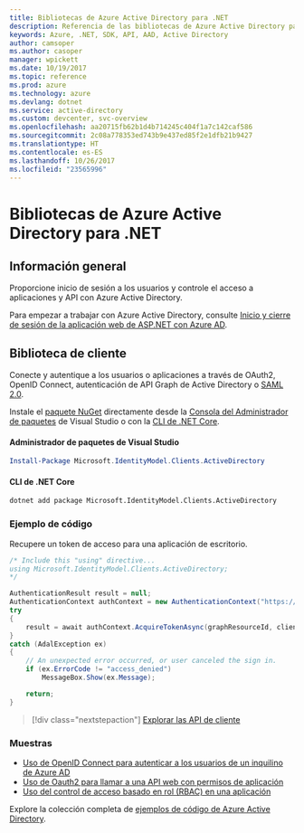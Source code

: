 ```yaml
---
title: Bibliotecas de Azure Active Directory para .NET
description: Referencia de las bibliotecas de Azure Active Directory para .NET
keywords: Azure, .NET, SDK, API, AAD, Active Directory
author: camsoper
ms.author: casoper
manager: wpickett
ms.date: 10/19/2017
ms.topic: reference
ms.prod: azure
ms.technology: azure
ms.devlang: dotnet
ms.service: active-directory
ms.custom: devcenter, svc-overview
ms.openlocfilehash: aa20715fb62b1d4b714245c404f1a7c142caf586
ms.sourcegitcommit: 2c08a778353ed743b9e437ed85f2e1dfb21b9427
ms.translationtype: HT
ms.contentlocale: es-ES
ms.lasthandoff: 10/26/2017
ms.locfileid: "23565996"
---
```

# <a name="azure-active-directory-libraries-for-net"></a>Bibliotecas de Azure Active Directory para .NET

## <a name="overview"></a>Información general

Proporcione inicio de sesión a los usuarios y controle el acceso a aplicaciones y API con Azure Active Directory.

Para empezar a trabajar con Azure Active Directory, consulte [Inicio y cierre de sesión de la aplicación web de ASP.NET con Azure AD](/azure/active-directory/develop/active-directory-devquickstarts-webapp-dotnet).

## <a name="client-library"></a>Biblioteca de cliente

Conecte y autentique a los usuarios o aplicaciones a través de OAuth2, OpenID Connect, autenticación de API Graph de Active Directory o [SAML 2.0](https://docs.microsoft.com/azure/active-directory/develop/active-directory-saml-protocol-reference).

Instale el [paquete NuGet](https://www.nuget.org/packages/Microsoft.Azure.Management.AppService.Fluent) directamente desde la [Consola del Administrador de paquetes][PackageManager] de Visual Studio o con la [CLI de .NET Core][DotNetCLI].

#### <a name="visual-studio-package-manager"></a>Administrador de paquetes de Visual Studio

```powershell
Install-Package Microsoft.IdentityModel.Clients.ActiveDirectory
```

#### <a name="net-core-cli"></a>CLI de .NET Core

```bash
dotnet add package Microsoft.IdentityModel.Clients.ActiveDirectory
```

### <a name="code-example"></a>Ejemplo de código

Recupere un token de acceso para una aplicación de escritorio.

```csharp
/* Include this "using" directive...
using Microsoft.IdentityModel.Clients.ActiveDirectory;
*/

AuthenticationResult result = null;
AuthenticationContext authContext = new AuthenticationContext("https://someauthority.com");
try
{
    result = await authContext.AcquireTokenAsync(graphResourceId, clientId, redirectUri, new PlatformParameters(PromptBehavior.Auto));
}
catch (AdalException ex)
{
    // An unexpected error occurred, or user canceled the sign in.
    if (ex.ErrorCode != "access_denied")
        MessageBox.Show(ex.Message);

    return;
}
```

> [!div class="nextstepaction"]
> [Explorar las API de cliente](/dotnet/api/overview/azure/activedirectory/client)

### <a name="samples"></a>Muestras

* [Uso de OpenID Connect para autenticar a los usuarios de un inquilino de Azure AD](https://github.com/Azure-Samples/active-directory-dotnet-webapp-openidconnect)
* [Uso de Oauth2 para llamar a una API web con permisos de aplicación](https://github.com/Azure-Samples/active-directory-dotnet-webapp-webapi-oauth2-appidentity)
* [Uso del control de acceso basado en rol (RBAC) en una aplicación](https://github.com/Azure-Samples/active-directory-dotnet-webapp-roleclaims)

Explore la colección completa de [ejemplos de código de Azure Active Directory](/azure/active-directory/develop/active-directory-code-samples).

[PackageManager]: https://docs.microsoft.com/nuget/tools/package-manager-console
[DotNetCLI]: https://docs.microsoft.com/dotnet/core/tools/dotnet-add-package

